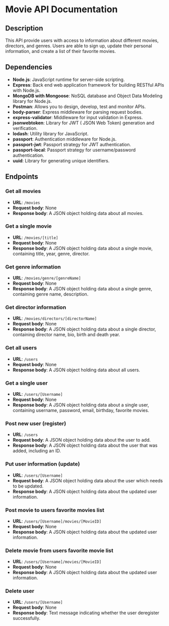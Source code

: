 # Movie API Documentation

## Description
This API provide users with access to information about different movies, directors, and genres. Users are able to sign up, update their personal information, and create a list of their favorite movies.

## Dependencies
* **Node.js**: JavaScript runtime for server-side scripting.
* **Express**: Back end web application framework for building RESTful APIs with Node.js.
* **MongoDB with Mongoose**: NoSQL database and Object Data Modeling library for Node.js.
* **Postman**: Allows you to design, develop, test and monitor APIs.
* **body-parser**: Express middleware for parsing request bodies.
* **express-validator**: Middleware for input validation in Express.
* **jsonwebtoken**: Library for JWT ( JSON Web Token) generation and verification.
* **lodash**: Utility library for JavaScript.
* **passport**: Authentication middleware for Node.js.
* **passport-jwt**: Passport strategy for JWT authentication.
* **passport-local**: Passport strategy for username/password authentication.
* **uuid**: Library for generating unique identifiers.

## Endpoints
### Get all movies
* **URL**: `/movies`
* **Request body**: None
* **Response body**: A JSON object holding data about all movies.

### Get a single movie
* **URL**: `/movies/[title]`
* **Request body**: None
* **Response body**: A JSON object holding data about a single movie, containing title, year, genre, director.

### Get genre information
* **URL**: `/movies/genre/[genreName]`
* **Request body**: None
* **Response body**: A JSON object holding data about a single genre, containing genre name, description.

### Get director information
* **URL**: `/movies/directors/[directorName]`
* **Request body**: None
* **Response body**: 	A JSON object holding data about a single director, containing director name, bio, birth and death year.

### Get all users
* **URL**: `/users`
* **Request body**: None
* **Response body**: A JSON object holding data about all users.

### Get a single user
* **URL**: `/users/[Username]`
* **Request body**: None
* **Response body**: 	A JSON object holding data about a single user, containing username, password, email, birthday, favorite movies.

### Post new user (register)
* **URL**: `/users`
* **Request body**: A JSON object holding data about the user to add.
* **Response body**: A JSON object holding data about the user that was added, including an ID.

### Put user information (update)
* **URL**: `/users/[Username]`
* **Request body**: A JSON object holding data about the user which needs to be updated.
* **Response body**: A JSON object holding data about the updated user information.

### Post movie to users favorite movies list
* **URL**: `/users/[Username]/movies/[MovieID]`
* **Request body**: None
* **Response body**: A JSON object holding data about the updated user information.

### Delete movie from users favorite movie list
* **URL**: `/users/[Username]/movies/[MovieID]`
* **Request body**: None
* **Response body**: A JSON object holding data about the updated user information.

### Delete user
* **URL**: `/users/[Username]`
* **Request body**: None
* **Response body**: Text message indicating whether the user deregister successfully.